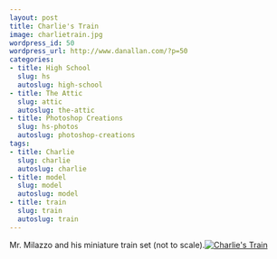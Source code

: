 ```yaml
---
layout: post
title: Charlie's Train
image: charlietrain.jpg
wordpress_id: 50
wordpress_url: http://www.danallan.com/?p=50
categories:
- title: High School
  slug: hs
  autoslug: high-school
- title: The Attic
  slug: attic
  autoslug: the-attic
- title: Photoshop Creations
  slug: hs-photos
  autoslug: photoshop-creations
tags:
- title: Charlie
  slug: charlie
  autoslug: charlie
- title: model
  slug: model
  autoslug: model
- title: train
  slug: train
  autoslug: train
---
```

Mr. Milazzo and his miniature train set (not to scale).[![](http://www.danallan.com/wp-content/uploads/2008/08/charlietrain.jpg "Charlie\'s Train")](http://www.danallan.com/wp-content/uploads/2008/08/charlietrain.jpg)
